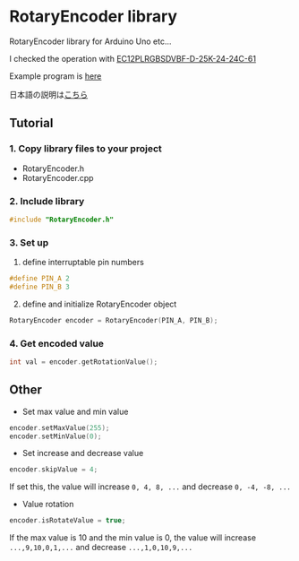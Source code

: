 # RotaryEncoder library
RotaryEncoder library for Arduino Uno etc...

I checked the operation with [EC12PLRGBSDVBF-D-25K-24-24C-61](http://akizukidenshi.com/catalog/g/gP-05773/)

Example program is [here](https://github.com/SeeLog/RotaryEncoder/blob/master/src/main.cpp)

日本語の説明は[こちら](https://github.com/SeeLog/RotaryEncoder/blob/master/README.jp.md)

## Tutorial

### 1. Copy library files to your project
- RotaryEncoder.h
- RotaryEncoder.cpp

### 2. Include library
```cpp
#include "RotaryEncoder.h"
```

### 3. Set up
  
  1. define interruptable pin numbers
  ```cpp
  #define PIN_A 2
  #define PIN_B 3
  ```
  2. define and initialize RotaryEncoder object
  ```cpp
  RotaryEncoder encoder = RotaryEncoder(PIN_A, PIN_B);
  ```
  
### 4. Get encoded value
```cpp
int val = encoder.getRotationValue();
```

## Other
- Set max value and min value

```cpp
encoder.setMaxValue(255);
encoder.setMinValue(0);
```

- Set increase and decrease value

```cpp
encoder.skipValue = 4;
```

If set this, the value will increase `0, 4, 8, ...` and decrease `0, -4, -8, ...`

- Value rotation
```cpp
encoder.isRotateValue = true;
```

If the max value is 10 and the min value is 0, the value will increase `...,9,10,0,1,...` and decrease `...,1,0,10,9,...`
